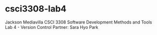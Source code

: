 # csci3308-lab4
Jackson Mediavilla
CSCI 3308 Software Development Methods and Tools
Lab 4 - Version Control
Partner: Sara Hyo Park
